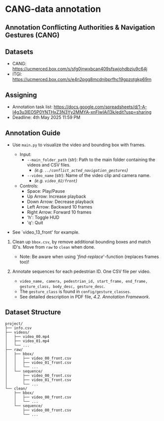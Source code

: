 # CANG-data annotation
## Annotation Conflicting Authorities & Navigation Gestures (CANG)

## Datasets
- CANG: https://ucmerced.box.com/s/sfg0jnwxbcan409sfswjohdbzju9c64j
- ITGI: https://ucmerced.box.com/s/e4n2pgg8mcdnibprfhc19gpzotgkp69m

## Assigning
- Annotation task list: https://docs.google.com/spreadsheets/d/1-A-I4g3u3lEO5P0YNTHxZ3N3Yy2MMYA-xnFlwIAi13k/edit?usp=sharing
- Deadline: 4th May 2025 11:59 PM

## Annotation Guide

<!-- 1. Edit videos
    1. `concat_videos` concatenates videos
        1. With given 'search word' *(eg. "front")*
        1. Automatic finds all 'search words'
        1. Specific videos
    1. `cut_video` cuts videos to new files -->

<!-- 1. Extract pedestrian bboxes with `scripts/extract_person_video.py`. -->

- Use `main.py` to visualize the video and bounding box with frames.
    - Input:
        - `--main_folder_path` (str): Path to the main folder containing the videos and CSV files.
            - *(e.g. `../conflict_acted_navigation_gestures`)*
        - `--video_name` (str): Name of the video clip and camera name.
            - *(e.g. `video_02/front`)*
    - Controls:
        - Space:        Play/Pause
        - Up Arrow:     Increase playback
        - Down Arrow:   Decrease playback
        - Left Arrow:   Backward 10 frames
        - Right Arrow:  Forward 10 frames
        - 'h':          Toggle HUD
        - 'q':          Quit

- See `video_13_front' for example.

1. Clean up `bbox.csv`, by remove additional bounding boxes and match ID's. Move from `raw` to `clean` when done.
    - Note: Be aware when using '*find-replace*'-function (replaces frames too)!

1. Annotate sequences for each pedestrian ID. One CSV file per video.
    - `video_name, camera, pedestrian_id, start_frame, end_frame, gesture_class, body_desc, gesture_desc`.
    <!-- ego_driver_mask,  -->
    - The `gesture_class` is found in `config/gesture_classes`.
    - See detailed description in PDF file, *4.2. Annotation Framework*.
    
<!-- 1. *Optional, `scripts/stretch_annotations.py` stretches frame-stamps to each frame, including bboxes.* -->

## Dataset Structure
```
project/
├── info.csv
├── videos/
│   ├── video_00.mp4
│   ├── video_01.mp4
│   └── ...
├── raw/
│   ├── bbox/
│   │   ├── video_00_front.csv
│   │   ├── video_01_front.csv
│   │   └── ...
│   └── sequence/
│       ├── video_00_front.csv
│       ├── video_01_front.csv
│       └── ...
└── clean/
    ├── bbox/
    │   ├── video_00_front.csv
    │   └── ...
    └── sequence/
        ├── video_00_front.csv
        └── ...
```

<!-- ## Relocate frame
`retrieve_frame` look ups the first and last frame, to relocate the original frame cut. It matches the each frame. -->

<!-- ## Future Work
- Expand dataset to include none-direct gestures too. -->
